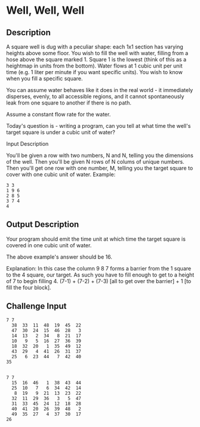 # Well, Well, Well #

## Description ##

A square well is dug with a peculiar shape: each 1x1 section has varying heights above some floor. You wish to fill the well with water, filling from a hose above the square marked 1. Square 1 is the lowest (think of this as a heightmap in units from the bottom). Water flows at 1 cubic unit per unit time (e.g. 1 liter per minute if you want specific units). You wish to know when you fill a specific square.

You can assume water behaves like it does in the real world - it immediately disperses, evenly, to all accessible regions, and it cannot spontaneously leak from one square to another if there is no path.

Assume a constant flow rate for the water.

Today's question is - writing a program, can you tell at what time the well's target square is under a cubic unit of water?

Input Description

You'll be given a row with two numbers, N and N, telling you the dimensions of the well. Then you'll be given N rows of N colums of unique numbers. Then you'll get one row with one number, M, telling you the target square to cover with one cubic unit of water. Example:

```
3 3
1 9 6
2 8 5
3 7 4
4
```

## Output Description ##

Your program should emit the time unit at which time the target square is covered in one cubic unit of water.

The above example's answer should be 16.

Explanation: In this case the column 9 8 7 forms a barrier from the 1 square to the 4 square, our target. As such you have to fill enough to get to a height of 7 to begin filling 4. (7-1) + (7-2) + (7-3) [all to get over the barrier] + 1 [to fill the four block].

## Challenge Input ##

```
7 7
  38  33  11  48  19  45  22
  47  30  24  15  46  28   3
  14  13   2  34   8  21  17
  10   9   5  16  27  36  39
  18  32  20   1  35  49  12
  43  29   4  41  26  31  37
  25   6  23  44   7  42  40
35


7 7
  15  16  46   1  38  43  44
  25  10   7   6  34  42  14
   8  19   9  21  13  23  22
  32  11  29  36   3   5  47
  31  33  45  24  12  18  28
  40  41  20  26  39  48   2
  49  35  27   4  37  30  17
26
```